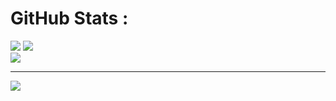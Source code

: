
# GitHub Stats :
![](https://github-readme-stats.vercel.app/api?username=NIKITA-76&theme=gotham&hide_border=true&include_all_commits=false&count_private=true)
![](https://github-readme-streak-stats.herokuapp.com/?user=NIKITA-76&theme=gotham&hide_border=true)<br/>
![](https://github-readme-stats.vercel.app/api/top-langs/?username=NIKITA-76&theme=gotham&hide_border=true&include_all_commits=false&count_private=true&layout=compact)



---
[![](https://visitcount.itsvg.in/api?id=NIKITA-76&icon=0&color=0)](https://visitcount.itsvg.in)
